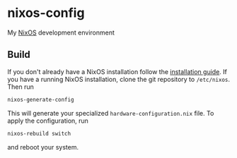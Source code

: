 # nixos-config
My [NixOS](https://nixos.org/) development environment

## Build
If you don't already have a NixOS installation follow the [installation guide](https://nixos.org/manual/nixos/stable/#ch-installation). If you have a running NixOS installation, clone the git repository to `/etc/nixos`. 
Then run 
```sh
nixos-generate-config
```
This will generate your specialized `hardware-configuration.nix` file. To apply the configuration, run 
```sh
nixos-rebuild switch
```
and reboot your system.
